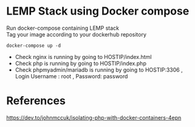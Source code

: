 # LEMP Stack using Docker compose

Run docker-compose containing LEMP stack </br>
Tag your image according to your dockerhub repository

```shell
docker-compose up -d
```

* Check nginx is running by going to HOSTIP/index.html
* Check php is running by going to HOSTIP/index.php
* Check phpmyadmin/mariadb is running by going to HOSTIP:3306 , Login Username : root , Password: password

# References
https://dev.to/johnmccuk/isolating-php-with-docker-containers-4epn
